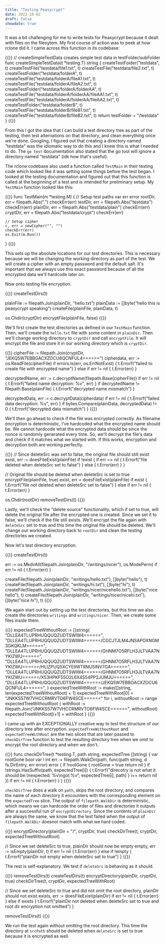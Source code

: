 ```yaml
---
title: "Testing Peasycrypt"
date: 2022-10-02
draft: false
showdate: true
---
```


It was a bit challenging for me to write tests for Peasycrypt because it dealt with files on the filesytem. My first course of action was to peek at how rclone did it. I came across this function in its codebase:

{{<highlight go>}}
// createSimpleTestData creates simple test data in testFolder/subFolder
func createSimpleTestData(t *testing.T) string {
	createTestFolder("testdata", t)
	createTestFile("testdata/file1.txt", t)
	createTestFile("testdata/file2.txt", t)
	createTestFolder("testdata/folderA", t)
	createTestFile("testdata/folderA/fileA1.txt", t)
	createTestFile("testdata/folderA/fileA2.txt", t)
	createTestFolder("testdata/folderA/folderAA", t)
	createTestFile("testdata/folderA/folderAA/fileAA1.txt", t)
	createTestFile("testdata/folderA/folderAA/fileAA2.txt", t)
	createTestFolder("testdata/folderB", t)
	createTestFile("testdata/folderB/fileB1.txt", t)
	createTestFile("testdata/folderB/fileB2.txt", t)
	return testFolder + "/testdata"
}
{{</highlight>}}

From this I got the idea that I can build a test directory tree as part of the testing, then test alternations on that directory, and clean everything once we're done. Googling, I figured out that creating a directory named "testdata" was the idiomatic way to do this and I knew this is what I needed to do. The `go test` documentation also stated that the go tool will ignore a directory named "testdata" (idk how that's useful).

The rclone codebase also used a function called `TestMain` in their testing code which looked like it was setting some things before the test began. I looked at the testing documentation and figured out that this function is called at the beginning of a test and is intended for preliminary setup. My `TestMain` function looked like this:

{{<highlight go>}}
func TestMain(m *testing.M) {
	// Setup test paths
	var err error
	rootDir, err = filepath.Abs(".")
	checkErr(err)
	testDir, err = filepath.Abs("testdata")
	checkErr(err)
	plainDir, err = filepath.Abs("testdata/plain")
	checkErr(err)
	cryptDir, err = filepath.Abs("testdata/crypt")
	checkErr(err)

	// Setup cipher
	c, err = newCipher("", "")
	checkErr(err)
	os.Exit(m.Run())
}
{{</highlight>}}

This sets up the absolute locations for our test directories. This is necessary because we will be changing the working directory as part of the test. We will create a cipher with an empty password and the default salt. It's important that we always use this exact password because of all the encrypted data we'll hardcode later on.

Now onto testing file encryption.

{{<highlight go>}}
createTestDirs(t)

plainFile := filepath.Join(plainDir, "hello.txt")
plainData := []byte("hello this is peasycrypt speaking")
createFile(plainFile, plainData, t)

os.Chdir(cryptDir)
encryptFile(plainFile, false)
{{</highlight>}}

We'll first create the test directories as defined in our `TestMain` function. Then, we'll create the `hello.txt` file with some content in `plainDir`. Then we'll change workng directory to `cryptDir` and call `encryptFile`. It will encrypt the file and store it in our working directory which is `cryptDir`.

{{<highlight go>}}
cipherFile := filepath.Join(cryptDir, "JEKQ5W7EBBGACXZOCU6QCNFUL4======")
cipherdata, err := os.ReadFile(cipherFile)
if errors.Is(err, os.ErrNotExist) {
	t.Errorf("failed to create file with encrypted name")
} else if err != nil {
	t.Error(err)
}

decryptedName, err := c.decryptName(filepath.Base(cipherFile))
if err != nil {
	t.Errorf("failed name decryption: %v", err)
}
if decryptedName != filepath.Base(plainFile) {
	t.Errorf("decrypted name mismatch")
}

decryptedData, err := c.decryptData(cipherdata)
if err != nil {
	t.Errorf("failed data decryption: %v", err)
}
if bytes.Compare(plainData, decryptedData) != 0 {
	t.Errorf("decrypted data mismatch")
}
{{</highlight>}}

We'll then go ahead to check if the file was encrypted correctly. As filename encryption is deterministic, I've hardcoded what the encrypted name should be. We cannot hardcode what the encrypted data should be since the nonce is randomly generated every time. So, we'll decrypt the file's data and check if it matches what we started with. If this works, encryption and decryption both are working perfectly.

{{<highlight go>}}
// Since deleteSrc was set to false, the original file should still exist
exist, err := doesFileExist(plainFile)
if !exist {
	if err == nil {
		t.Errorf("file deleted when deleteSrc set to false")
	} else {
		t.Error(err)
	}
}

// Original file should be deleted when deleteSrc is set to true
encryptFile(plainFile, true)
exist, err = doesFileExist(plainFile)
if exist {
	t.Errorf("file not deleted when deleteSrc set to false")
} else if err != nil {
	t.Error(err)
}

os.Chdir(rootDir)
removeTestDirs(t)
{{</highlight>}}

Lastly, we'll check the "delete source" functionality, which if set to true, will delete the original file after the encrypted one is created. Since we set it to false, we'll check if the file still exists. We'll encrypt the file again with `deleteSrc` set to true and this time the original file should be deleted. We'll change our working directory back to `rootDir` and clean the testing directories we created.

Now let's test directory encryption.

{{<highlight go>}}
createTestDirs(t)

err := os.MkdirAll(filepath.Join(plainDir, "/writings/nicer"), os.ModePerm)
if err != nil {
	t.Error(err)
}

createFile(filepath.Join(plainDir, "writings/hello.txt"), []byte("hello"), t)
createFile(filepath.Join(plainDir, "writings/hi.txt"), []byte("hi"), t)
createFile(filepath.Join(plainDir, "writings/nicer/nicehello.txt"), []byte("nice hello"), t)
createFile(filepath.Join(plainDir, "writings/nicer/nicehi.txt"), []byte("nice hi"), t)
{{</highlight>}}

We again start out by setting up the test directories, but this time we also create the directories `writings` and `writings/nicer`. Then, we create some files inside them.

{{<highlight go>}}
expectedTreeWithoutRoot := []string{
	"DLLEA4TLUPRHUQQUQZUDTSWIW4======",
	"DLLEA4TLUPRHUQQUQZUDTSWIW4======/CGCJTJLM4JNSAPOXNGM3GKQKLM======",
	"DLLEA4TLUPRHUQQUQZUDTSWIW4======/GHNM7O5RFLH3JLTVAA7NYKIZWU======",
	"DLLEA4TLUPRHUQQUQZUDTSWIW4======/GHNM7O5RFLH3JLTVAA7NYKIZWU======/HLIZPUQ5XCYEIIWTRMJ5INV7GA======",
	"DLLEA4TLUPRHUQQUQZUDTSWIW4======/GHNM7O5RFLH3JLTVAA7NYKIZWU======/X53HPKF55O2L6X4S54PP2JUMJU======",
	"DLLEA4TLUPRHUQQUQZUDTSWIW4======/JEKQ5W7EBBGACXZOCU6QCNFUL4======",
}
expectedTreeWithRoot := make([]string, len(expectedTreeWithoutRoot) + 1)
expectedTreeWithRoot[0] = "JNKKS57W7VHCCRMRVTO6FW4SCE======"
for i, withoutRoot := range expectedTreeWithoutRoot {
	withRoot := filepath.Join("JNKKS57W7VHCCRMRVTO6FW4SCE======", withoutRoot)
	expectedTreeWithRoot[i+1] = withRoot
}
{{</highlight>}}

I came up with an EXCEPTIONALLY creative way to test the structure of our directory tree after encryption. `expectedTreeWithoutRoot` and `expectedTreeWithRoot` are the two slices that are later passed to `checkDirTree` function to test the resulting directory tree when we omit to encrypt the root directory and when we don't.

{{<highlight go>}}
func checkDirTree(t *testing.T, path string, expectedTree []string) {
	var rootGone bool
	var i int
	err := filepath.WalkDir(path, func(path string, d fs.DirEntry, err error) error {
		if !rootGone {
			rootGone = true
			return nil
		}
		if !strings.HasSuffix(path, expectedTree[i]) {
			t.Errorf("direcotry is not what it should be.\nexpected: %v\ngot:%v", expectedTree[i], path)
		}
		i++
		return nil
	})
	if err != nil {
		t.Error(err)
	}
}
{{</highlight>}}

`checkDirTree` does a walk on `path`, skips the root directory, and compares the name of each directory it encounters with the corresponding element on the `expectedTree` slice. The output of `filepath.WalkDir` is deterministic, which means we can hardcode the order of files and directories it outputs after a successful run of `encryptDirectory`. Since the contents of `plainDir` are always the same, we know that the test failed when the output of `filepath.WalkDir` doesnot match with what we hard coded.

{{<highlight go>}}
encryptDirectory(plainDir + "/", cryptDir, true)
checkDirTree(t, cryptDir, expectedTreeWithoutRoot)

// Since we set deleteSrc to true, plainDir should now be empty
empty, err := isEmpty(plainDir, t)
if err != nil {
	t.Error(err)
} else if !empty {
	t.Errorf("plainDir not empty when deleteSrc set to true")
}
{{</highlight>}}

The rest is self-explanatory. We test if `deleteSrc` is behaving as it should.

{{<highlight go>}}
removeTestDirs(t)
createTestDirs(t)
encryptDirectory(plainDir, cryptDir, true)
checkDirTree(t, cryptDir, expectedTreeWithRoot)

// Since we set deleteSrc to true and did not omit the root directory, plainDir should not exist
exists, err := doesFileExist(plainDir)
if err != nil {
	t.Error(err)
} else if exists {
	t.Errorf("plainDir not deleted when deleteSrc set to true and root dir encryption not omitted")
}

removeTestDirs(t)
{{</highlight>}}

We run the test again without omitting the root directory. This time the directory at `srcPath` should be deleted when `deleteSrc` is set to true because it is encrypted as well.
